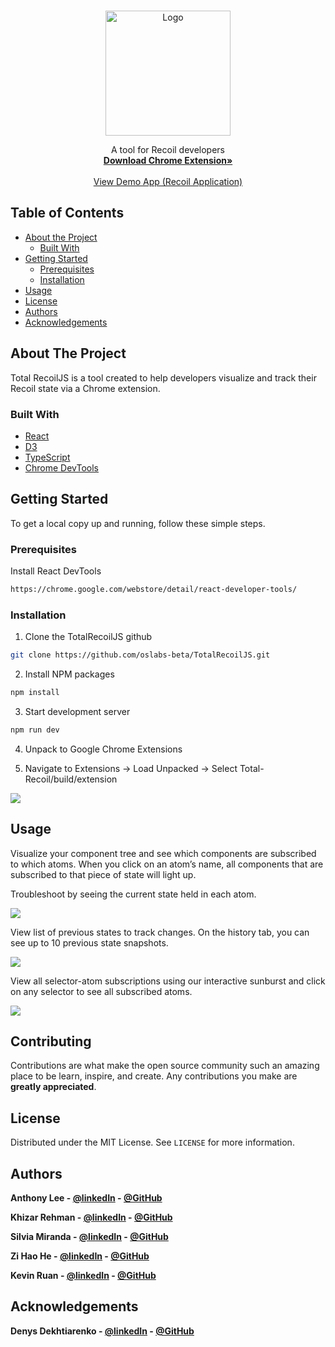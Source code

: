 




<!-- PROJECT SHIELDS -->
<!--
*** I'm using markdown "reference style" links for readability.
*** Reference links are enclosed in brackets [ ] instead of parentheses ( ).
*** See the bottom of this document for the declaration of the reference variables
*** for contributors-url, forks-url, etc. This is an optional, concise syntax you may use.
*** https://www.markdownguide.org/basic-syntax/#reference-style-links
-->
<!-- [![Contributors][contributors-shield]][contributors-url] -->
<!-- [![Stargazers][stars-shield]][stars-url]
[![LinkedIn][linkedin-shield]][linkedin-url] -->



<!-- PROJECT LOGO -->
<br />
<p align="center">
  <a href="https://github.com/oslabs-beta/TotalRecoilJS">
    <img src="src/icons/Recoil-PNG-Gray.png" alt="Logo" width="200" >
  </a>

  <!-- <h3 align="center">TotalRecoilJS</h3> -->

  <p align="center">
    A tool for Recoil developers
    <br />
    <a href="https://chrome.google.com/webstore/detail/recoil-dev-tools/dhjcdlmklldodggmleehadpjephfgflc"><strong>Download Chrome Extension»</strong></a>
    <br />
    <br />
    <a href="https://github.com/silvia-miranda/RecoilTravel">View Demo App (Recoil Application)</a>
    
  </p>
</p>



<!-- TABLE OF CONTENTS -->
## Table of Contents

* [About the Project](#about-the-project)
  * [Built With](#built-with)
* [Getting Started](#getting-started)
  * [Prerequisites](#prerequisites)
  * [Installation](#installation)
* [Usage](#usage)
* [License](#license)
* [Authors](#authors)
* [Acknowledgements](#acknowledgements)



<!-- ABOUT THE PROJECT -->
## About The Project

Total RecoilJS is a tool created to help developers visualize and track their Recoil state via a Chrome extension.


### Built With

* [React](https://reactjs.org/)
* [D3](https://d3js.org/)
* [TypeScript](https://www.typescriptlang.org/)
* [Chrome DevTools](https://developers.google.com/web/tools/chrome-devtools)




<!-- GETTING STARTED -->
## Getting Started

To get a local copy up and running, follow these simple steps.

### Prerequisites

Install React DevTools
```sh
https://chrome.google.com/webstore/detail/react-developer-tools/
```

### Installation
 
1. Clone the TotalRecoilJS github
```sh
git clone https://github.com/oslabs-beta/TotalRecoilJS.git
```
2. Install NPM packages
```sh
npm install
```
3. Start development server
```sh
npm run dev
```
4. Unpack to Google Chrome Extensions 

5. Navigate to Extensions -> Load Unpacked -> Select Total-Recoil/build/extension

![](/src/img/installApp.gif)



<!-- USAGE EXAMPLES -->
## Usage


Visualize your component tree and see which components are subscribed to which atoms. When you click on an atom’s name, all components that are subscribed to that piece of state will light up.

Troubleshoot by seeing the current state held in each atom. 

![](/src/img/showState-tab.gif)

<insert gif of atom state>

View list of previous states to track changes. 
On the history tab, you can see up to 10 previous state snapshots.

![](/src/img/history-tab.gif)

<insert gif of history>

 View all selector-atom subscriptions using our interactive sunburst and click on any selector to see all subscribed atoms.

<insert gif of sunburst image>
  
  ![](/src/img/selector.gif)




<!-- CONTRIBUTING -->
## Contributing

Contributions are what make the open source community such an amazing place to be learn, inspire, and create. Any contributions you make are **greatly appreciated**.



<!-- LICENSE -->
## License

Distributed under the MIT License. See `LICENSE` for more information.



<!-- CONTACT -->
## Authors

<strong>Anthony Lee - [@linkedIn](https://www.linkedin.com/in/anthony-lee27/) - [@GitHub](https://github.com/anthonylee2797)

<strong>Khizar Rehman - [@linkedIn](https://www.linkedin.com/in/khizar-rehman-a125711b4/) - [@GitHub](https://github.com/keyz-man)

<strong>Silvia Miranda - [@linkedIn](https://www.linkedin.com/in/silviakempmiranda/) - [@GitHub](https://github.com/silvia-miranda)

<strong>Zi Hao He - [@linkedIn](https://www.linkedin.com/in/zi-hao-he/) - [@GitHub](https://github.com/exquizzle)

<strong>Kevin Ruan - [@linkedIn](https://www.linkedin.com/in/kevin-ruan-7799711b1/) - [@GitHub](https://github.com/kevinr108)



<!-- ACKNOWLEDGEMENTS -->
## Acknowledgements

Denys Dekhtiarenko - [@linkedIn](https://www.linkedin.com/in/denysdekhtiarenko/) - [@GitHub](https://github.com/denskarlet)







<!-- MARKDOWN LINKS & IMAGES -->
<!-- https://www.markdownguide.org/basic-syntax/#reference-style-links -->
[contributors-shield]: https://github.com/oslabs-beta/TotalRecoilJS/graphs/contributors
[contributors-url]: https://github.com/oslabs-beta/TotalRecoilJS/graphs/contributors
[forks-shield]: https://img.shields.io/github/forks/othneildrew/Best-README-Template.svg?style=flat-square
[forks-url]: https://github.com/othneildrew/Best-README-Template/network/members
[stars-shield]: https://img.shields.io/github/stars/othneildrew/Best-README-Template.svg?style=flat-square
[stars-url]: https://github.com/oslabs-beta/TotalRecoilJS/stargazers
[issues-shield]: https://img.shields.io/github/issues/othneildrew/Best-README-Template.svg?style=flat-square

[license-url]: https://github.com/othneildrew/Best-README-Template/blob/master/LICENSE.txt
[linkedin-shield]: https://img.shields.io/badge/-LinkedIn-black.svg?style=flat-square&logo=linkedin&colorB=555
[linkedin-url]: https://linkedin.com/in/othneildrew
[product-screenshot]: images/screenshot.png
